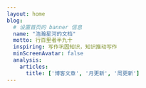 ```yaml
---
layout: home
blog:
  # 设置首页的 banner 信息
  name: "浩瀚星河的文档"
  motto: 行百里者半九十
  inspiring: 写作巩固知识，知识推动写作
  minScreenAvatar: false
  analysis: 
    articles: 
      title: ['博客文章', '月更新', '周更新']
---
```


